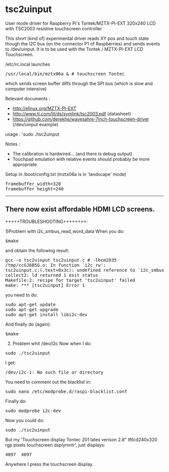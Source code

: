 # tsc2uinput
User mode driver for Raspberry Pi's Tontek/MZTX-PI-EXT  320x240 LCD with TSC2003 resistive touchscreen controller

This short (kind of) experimental driver reads XY pos and touch state
though the I2C bus (on the connector P1 of Raspberries) and sends events
to /dev/uinput.  It is to be used with the Tontek / MZTX-PI-EXT LCD Touchscreen.

/etc/rc.local launches 
<pre>
/usr/local/bin/mztx06a & # touchscreen Tontec
</pre>
which sends screen buffer diffs through the SPI bus (which is slow and computer intensive)

Relevant documents :
* http://elinux.org/MZTX-PI-EXT
* http://www.ti.com/lit/ds/symlink/tsc2003.pdf (datasheet)
* https://github.com/derekhe/wavesahre-7inch-touchscreen-driver (/dev/uinput example)

usage : 'sudo ./tsc2uinput

Notes :
* The calibration is hardwired... (and there is debug output)
* Touchpad emulation with relative events should probably be more appropriate

Setup in /boot/config.txt (mztx06a is in 'landscape' mode)
<pre>
framebuffer_width=320
framebuffer_height=240
</pre>
----------------
There now exist affordable HDMI LCD screens.
-------------------------------------------------------------------------------------------------------------------------
+++++TROUBLESHOOTING++++++++:

1)Problem with i2c_smbus_read_word_data
When you do:
<pre>
$make
</pre>

and obtain the following result:
<pre>
gcc -o tsc2uinput tsc2uinput.c # -lbcm2835
/tmp/ccGJ6B5G.o: In function `i2c_rw':
tsc2uinput.c:(.text+0x3c): undefined reference to `i2c_smbus_read_word_data'
collect2: ld returned 1 exit status
Makefile:2: recipe for target 'tsc2uinput' failed
make: *** [tsc2uinput] Error 1
</pre>

you need to do:
<pre>
sudo apt-get update
sudo apt-get upgrade
sudo apt-get install libi2c-dev
</pre>

And finally do (again):
<pre>
$make
</pre>

2) Problem whit /dev/i2c
Now when I do:
<pre>
sudo ./tsc2uinput
</pre>

I get:
<pre>
/dev/i2c-1: No such file or directory
</pre>

You need to comment out the blacklist in:
<pre>
sudo nano /etc/modprobe.d/raspi-blacklist.conf
</pre>

Finally do:
<pre>
sudo modprobe i2c-dev
</pre>

Now you could do:
<pre>
sudo ./tsc2uinput
</pre>

But my 'Touchscreen display Tontec 201 lates verison 2.8"  tftlcd240x320 rgp pixels touchscreen dsplymntr', just displays:
<pre>
4097  4097
</pre>
Anywhere I press the touchscreen display.

